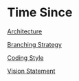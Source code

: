 # Time Since

[Architecture](docs/Architecture.md)

[Branching Strategy](docs/BranchingStrategy.md)

[Coding Style](docs/CodingStyle.md)

[Vision Statement](docs/VisionStatement.md)
